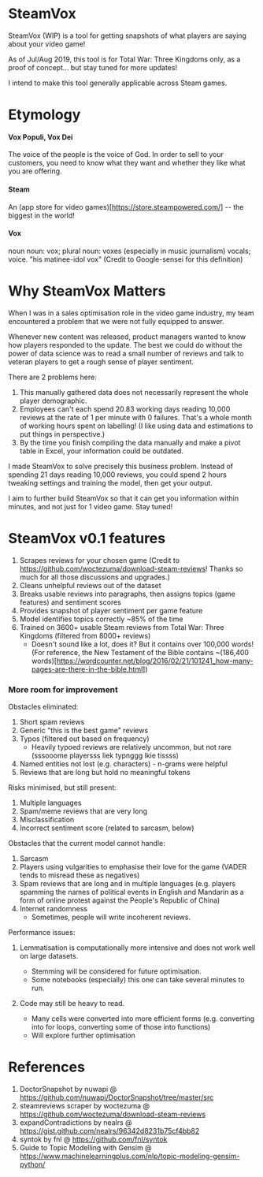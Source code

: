 # SteamVox
SteamVox (WIP) is a tool for getting snapshots of what players are saying about your video game! 

As of Jul/Aug 2019, this tool is for Total War: Three Kingdoms only, as a proof of concept... but stay tuned for more updates!

I intend to make this tool generally applicable across Steam games.

# Etymology

#### Vox Populi, Vox Dei
The voice of the people is the voice of God. In order to sell to your customers, you need to know what they want and whether they like what you are offering.

#### Steam

An (app store for video games)[https://store.steampowered.com/] -- the biggest in the world!

#### Vox
noun
noun: vox; plural noun: voxes
(especially in music journalism) vocals; voice.
"his matinee-idol vox"
(Credit to Google-sensei for this definition)

# Why SteamVox Matters
When I was in a sales optimisation role in the video game industry, my team encountered a problem that we were not fully equipped to answer.

Whenever new content was released, product managers wanted to know how players responded to the update. The best we could do without the power of data science was to read a small number of reviews and talk to veteran players to get a rough sense of player sentiment.

There are 2 problems here:

1. This manually gathered data does not necessarily represent the whole player demographic. 
2. Employees can't each spend 20.83 working days reading 10,000 reviews at the rate of 1 per minute with 0 failures. That's a whole month of working hours spent on labelling! (I like using data and estimations to put things in perspective.)
3. By the time you finish compiling the data manually and make a pivot table in Excel, your information could be outdated. 

I made SteamVox to solve precisely this business problem. Instead of spending 21 days reading 10,000 reviews, you could spend 2 hours tweaking settings and training the model, then get your output.

I aim to further build SteamVox so that it can get you information within minutes, and not just for 1 video game. Stay tuned!


# SteamVox v0.1 features
1. Scrapes reviews for your chosen game (Credit to https://github.com/woctezuma/download-steam-reviews! Thanks so much for all those discussions and upgrades.)
2. Cleans unhelpful reviews out of the dataset
3. Breaks usable reviews into paragraphs, then assigns topics (game features) and sentiment scores
4. Provides snapshot of player sentiment per game feature
5. Model identifies topics correctly ~85% of the time 
6. Trained on 3600+ usable Steam reviews from Total War: Three Kingdoms (filtered from 8000+ reviews)
    - Doesn't sound like a lot, does it? But it contains over 100,000 words! (For reference, the New Testament of the Bible contains ~(186,400 words)[https://wordcounter.net/blog/2016/02/21/101241_how-many-pages-are-there-in-the-bible.html])


### More room for improvement

Obstacles eliminated:
1. Short spam reviews
2. Generic "this is the best game" reviews
3. Typos (filtered out based on frequency)
    - Heavily typoed reviews are relatively uncommon, but not rare (sssooome playersss liek typnggg lkie tissss)
4. Named entities not lost (e.g. characters) - n-grams were helpful
5. Reviews that are long but hold no meaningful tokens

Risks minimised, but still present:
1. Multiple languages
2. Spam/meme reviews that are very long
3. Misclassification
4. Incorrect sentiment score (related to sarcasm, below)

Obstacles that the current model cannot handle:
1. Sarcasm
2. Players using vulgarities to emphasise their love for the game (VADER tends to misread these as negatives)
3. Spam reviews that are long and in multiple languages (e.g. players spamming the names of political events in English and Mandarin as a form of online protest against the People's Republic of China)
4. Internet randomness
    - Sometimes, people will write incoherent reviews. 

Performance issues:
1. Lemmatisation is computationally more intensive and does not work well on large datasets.
    - Stemming will be considered for future optimisation.
    - Some notebooks (especially) this one can take several minutes to run.
    
2. Code may still be heavy to read. 
    - Many cells were converted into more efficient forms (e.g. converting into for loops, converting some of those into functions)
    - Will explore further optimisation

# References
1. DoctorSnapshot by nuwapi @ https://github.com/nuwapi/DoctorSnapshot/tree/master/src
2. steamreviews scraper by woctezuma @ https://github.com/woctezuma/download-steam-reviews
3. expandContradictions by nealrs @ https://gist.github.com/nealrs/96342d8231b75cf4bb82
4. syntok by fnl @ https://github.com/fnl/syntok
5. Guide to Topic Modelling with Gensim @ https://www.machinelearningplus.com/nlp/topic-modeling-gensim-python/
